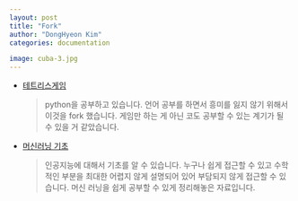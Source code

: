 ```yaml
---
layout: post
title: "Fork"
author: "DongHyeon Kim"
categories: documentation

image: cuba-3.jpg
---
```


* [테트리스게임](https://github.com/xddongx/python-tetris.git)
  > python을 공부하고 있습니다. 언어 공부를 하면서 흥미를 잃지 않기 위해서 이것을 fork 했습니다. 게임만 하는 게 아닌 코도 공부할 수 있는 계기가 될 수 있을 거 같았습니다.
* [머신러닝 기초](https://github.com/xddongx/mllecture.git)
  > 인공지능에 대해서 기초를 알 수 있습니다. 누구나 쉽게 접근할 수 있고 수학적인 부분을 최대한 어렵지 않게 설명되어 있어 부담되지 않게 접근할 수 있습니다. 머신 러닝을 쉽게 공부할 수 있게 정리해놓은 자료입니다.
